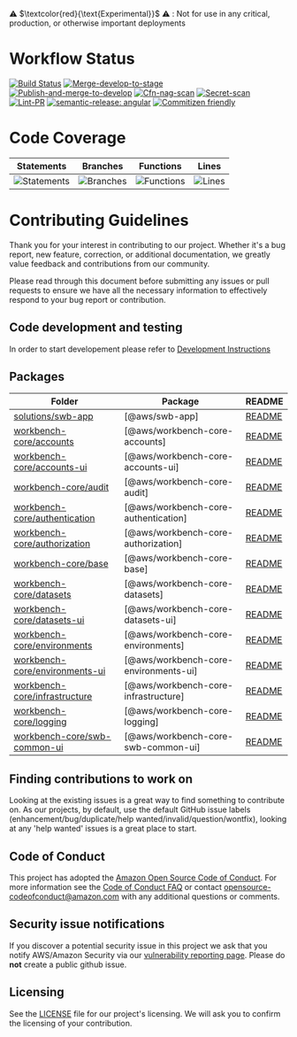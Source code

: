 
⚠️ $\textcolor{red}{\text{Experimental}}$ ⚠️ : Not for use in any critical, production, or otherwise important deployments

# Workflow Status
[![Build Status](https://github.com/awslabs/solution-spark-on-aws/workflows/Build-and-test/badge.svg)](https://github.com/awslabs/solution-spark-on-aws/workflows/Build-and-test/badge.svg)
[![Merge-develop-to-stage](https://github.com/awslabs/solution-spark-on-aws/workflows/Merge-develop-to-stage/badge.svg)](https://github.com/awslabs/solution-spark-on-aws/workflows/Merge-develop-to-stage/badge.svg)
[![Publish-and-merge-to-develop](https://github.com/awslabs/solution-spark-on-aws/workflows/Publish-and-merge-to-develop/badge.svg)](https://github.com/awslabs/solution-spark-on-aws/workflows/Publish-and-merge-to-develop/badge.svg)
[![Cfn-nag-scan](https://github.com/awslabs/solution-spark-on-aws/workflows/Cfn-nag-scan/badge.svg)](https://github.com/awslabs/solution-spark-on-aws/workflows/Cfn-nag-scan/badge.svg)
[![Secret-scan](https://github.com/awslabs/solution-spark-on-aws/workflows/Secret-scan/badge.svg)](https://github.com/awslabs/solution-spark-on-aws/workflows/Secret-scan/badge.svg)
[![Lint-PR](https://github.com/awslabs/solution-spark-on-aws/workflows/Lint-pr/badge.svg)](https://github.com/awslabs/solution-spark-on-aws/workflows/Lint-pr/badge.svg)
[![semantic-release: angular](https://img.shields.io/badge/semantic--release-angular-e10079?logo=semantic-release)](https://github.com/semantic-release/semantic-release)
[![Commitizen friendly](https://img.shields.io/badge/commitizen-friendly-brightgreen.svg)](http://commitizen.github.io/cz-cli/)

# Code Coverage
| Statements                  | Branches                | Functions                 | Lines             |
| --------------------------- | ----------------------- | ------------------------- | ----------------- |
| ![Statements](https://img.shields.io/badge/statements-90.11%25-brightgreen.svg?style=flat) | ![Branches](https://img.shields.io/badge/branches-87.45%25-yellow.svg?style=flat) | ![Functions](https://img.shields.io/badge/functions-90.88%25-brightgreen.svg?style=flat) | ![Lines](https://img.shields.io/badge/lines-90.58%25-brightgreen.svg?style=flat) |

# Contributing Guidelines

Thank you for your interest in contributing to our project. Whether it's a bug report, new feature, correction, or additional documentation, we greatly value feedback and contributions from our community.

Please read through this document before submitting any issues or pull requests to ensure we have all the necessary information to effectively respond to your bug report or contribution.

## Code development and testing

In order to start developement please refer to [Development Instructions](./DEVELOPMENT.md#solution-spark-on-aws-development-instructions)

<!-- GENERATED PROJECT SUMMARY START -->

## Packages

<!-- the table below was generated using the ./repo-scripts/repo-toolbox script -->

| Folder | Package | README |
| ------ | ------- | ------ |
| [solutions/swb-app](./solutions/swb-app/) | [@aws/swb-app] | [README](./solutions/swb-app/README.md)
| [workbench-core/accounts](./workbench-core/accounts/) | [@aws/workbench-core-accounts] | [README](./workbench-core/accounts/README.md)
| [workbench-core/accounts-ui](./workbench-core/accounts-ui/) | [@aws/workbench-core-accounts-ui] | [README](./workbench-core/accounts-ui/README.md)
| [workbench-core/audit](./workbench-core/audit/) | [@aws/workbench-core-audit] | [README](./workbench-core/audit/README.md)
| [workbench-core/authentication](./workbench-core/authentication/) | [@aws/workbench-core-authentication] | [README](./workbench-core/authentication/README.md)
| [workbench-core/authorization](./workbench-core/authorization/) | [@aws/workbench-core-authorization] | [README](./workbench-core/authorization/README.md)
| [workbench-core/base](./workbench-core/base/) | [@aws/workbench-core-base] | [README](./workbench-core/base/README.md)
| [workbench-core/datasets](./workbench-core/datasets/) | [@aws/workbench-core-datasets] | [README](./workbench-core/datasets/README.md)
| [workbench-core/datasets-ui](./workbench-core/datasets-ui/) | [@aws/workbench-core-datasets-ui] | [README](./workbench-core/datasets-ui/README.md)
| [workbench-core/environments](./workbench-core/environments/) | [@aws/workbench-core-environments] | [README](./workbench-core/environments/README.md)
| [workbench-core/environments-ui](./workbench-core/environments-ui/) | [@aws/workbench-core-environments-ui] | [README](./workbench-core/environments-ui/README.md)
| [workbench-core/infrastructure](./workbench-core/infrastructure/) | [@aws/workbench-core-infrastructure] | [README](./workbench-core/infrastructure/README.md)
| [workbench-core/logging](./workbench-core/logging/) | [@aws/workbench-core-logging] | [README](./workbench-core/logging/README.md)
| [workbench-core/swb-common-ui](./workbench-core/swb-common-ui/) | [@aws/workbench-core-swb-common-ui] | [README](./workbench-core/swb-common-ui/README.md)
<!-- GENERATED PROJECT SUMMARY END -->

## Finding contributions to work on

Looking at the existing issues is a great way to find something to contribute on. As our projects, by default, use the default GitHub issue labels (enhancement/bug/duplicate/help wanted/invalid/question/wontfix), looking at any 'help wanted' issues is a great place to start.

## Code of Conduct

This project has adopted the [Amazon Open Source Code of Conduct](https://aws.github.io/code-of-conduct).
For more information see the [Code of Conduct FAQ](https://aws.github.io/code-of-conduct-faq) or contact
opensource-codeofconduct@amazon.com with any additional questions or comments.

## Security issue notifications

If you discover a potential security issue in this project we ask that you notify AWS/Amazon Security via our [vulnerability reporting page](http://aws.amazon.com/security/vulnerability-reporting/). Please do **not** create a public github issue.

## Licensing

See the [LICENSE](LICENSE) file for our project's licensing. We will ask you to confirm the licensing of your contribution.
